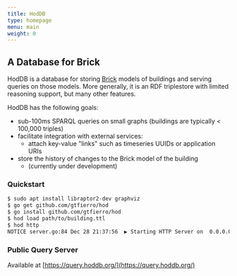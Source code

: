 ```yaml
---
title: HodDB
type: homepage
menu: main
weight: 0
---
```


## A Database for Brick

HodDB is a database for storing [Brick](http://brickschema.org/) models of buildings and serving queries on those models. More generally, it is an RDF triplestore with limited reasoning support, but many other features.

HodDB has the following goals:

* sub-100ms SPARQL queries on small graphs (buildings are typically < 100,000 triples)
* facilitate integration with external services:
    * attach key-value "links" such as timeseries UUIDs or application URIs
* store the history of changes to the Brick model of the building
    * (currently under development)

### Quickstart

```bash
$ sudo apt install libraptor2-dev graphviz
$ go get github.com/gtfierro/hod
$ go install github.com/gtfierro/hod
$ hod load path/to/building.ttl
$ hod http
NOTICE server.go:84 Dec 28 21:37:56  ▶ Starting HTTP Server on  0.0.0.0:47808
```

### Public Query Server

Available at [https://query.hoddb.org/](https://query.hoddb.org/)
